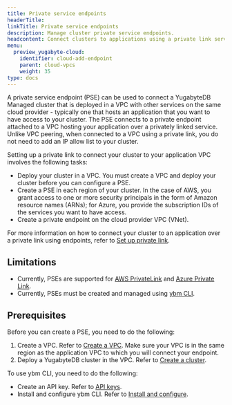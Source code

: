 ```yaml
---
title: Private service endpoints
headerTitle:
linkTitle: Private service endpoints
description: Manage cluster private service endpoints.
headcontent: Connect clusters to applications using a private link service
menu:
  preview_yugabyte-cloud:
    identifier: cloud-add-endpoint
    parent: cloud-vpcs
    weight: 35
type: docs
---
```


A private service endpoint (PSE) can be used to connect a YugabyteDB Managed cluster that is deployed in a VPC with other services on the same cloud provider - typically one that hosts an application that you want to have access to your cluster. The PSE connects to a private endpoint attached to a VPC hosting your application over a privately linked service. Unlike VPC peering, when connected to a VPC using a private link, you do not need to add an IP allow list to your cluster.

Setting up a private link to connect your cluster to your application VPC involves the following tasks:

- Deploy your cluster in a VPC. You must create a VPC and deploy your cluster before you can configure a PSE.
- Create a PSE in each region of your cluster. In the case of AWS, you grant access to one or more security principals in the form of Amazon resource names (ARNs); for Azure, you provide the subscription IDs of the services you want to have access.
- Create a private endpoint on the cloud provider VPC (VNet).

For more information on how to connect your cluster to an application over a private link using endpoints, refer to [Set up private link](../managed-endpoint-aws/).

## Limitations

- Currently, PSEs are supported for [AWS PrivateLink](https://docs.aws.amazon.com/vpc/latest/privatelink/what-is-privatelink.html) and [Azure Private Link](https://learn.microsoft.com/en-us/azure/private-link/).
- Currently, PSEs must be created and managed using [ybm CLI](../../../managed-automation/managed-cli/).

## Prerequisites

Before you can create a PSE, you need to do the following:

1. Create a VPC. Refer to [Create a VPC](../cloud-add-vpc/#create-a-vpc). Make sure your VPC is in the same region as the application VPC to which you will connect your endpoint.
1. Deploy a YugabyteDB cluster in the VPC. Refer to [Create a cluster](../../create-clusters/).

To use ybm CLI, you need to do the following:

- Create an API key. Refer to [API keys](../../../managed-automation/managed-apikeys/).
- Install and configure ybm CLI. Refer to [Install and configure](../../../managed-automation/managed-cli/managed-cli-overview/).
